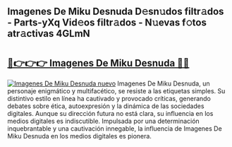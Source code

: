 ## Imagenes De Miku Desnuda D𝚎sn𝚞dos filtr𝚊dos - Parts-yXq Vid𝚎os filtr𝚊dos - N𝚞evas f𝚘tos atr𝚊ctivas 4GLmN

# <h2><a href="http://mb2raf.tromn.icu/?c=Imagenes+De+Miku+Desnuda">🔗👉👉👉 Imagenes De Miku Desnuda 🔗🔗</a></h2>

[![Imagenes De Miku Desnuda nuevo](https://i.imgur.com/pEAQMta.gif)](http://mb2raf.tromn.icu/?c=Imagenes+De+Miku+Desnuda)
Imagenes De Miku Desnuda, un personaje enigmático y multifacético, se resiste a las etiquetas simples. Su distintivo estilo en línea ha cautivado y provocado críticas, generando debates sobre ética, autoexpresión y la dinámica de las sociedades digitales. Aunque su dirección futura no está clara, su influencia en los medios digitales es indiscutible. Impulsada por una determinación inquebrantable y una cautivación innegable, la influencia de Imagenes De Miku Desnuda en los medios digitales es pionera.
